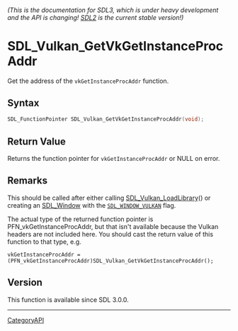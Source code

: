 ###### (This is the documentation for SDL3, which is under heavy development and the API is changing! [SDL2](https://wiki.libsdl.org/SDL2/) is the current stable version!)
# SDL_Vulkan_GetVkGetInstanceProcAddr

Get the address of the `vkGetInstanceProcAddr` function.

## Syntax

```c
SDL_FunctionPointer SDL_Vulkan_GetVkGetInstanceProcAddr(void);

```

## Return Value

Returns the function pointer for `vkGetInstanceProcAddr` or NULL on error.

## Remarks

This should be called after either calling
[SDL_Vulkan_LoadLibrary](SDL_Vulkan_LoadLibrary.md)() or creating an
[SDL_Window](SDL_Window.md) with the [`SDL_WINDOW_VULKAN`](SDL_WINDOW_VULKAN)
flag.

The actual type of the returned function pointer is
PFN_vkGetInstanceProcAddr, but that isn't available because the Vulkan
headers are not included here. You should cast the return value of this
function to that type, e.g.

`vkGetInstanceProcAddr =
(PFN_vkGetInstanceProcAddr)SDL_Vulkan_GetVkGetInstanceProcAddr();`

## Version

This function is available since SDL 3.0.0.

----
[CategoryAPI](CategoryAPI.md)
